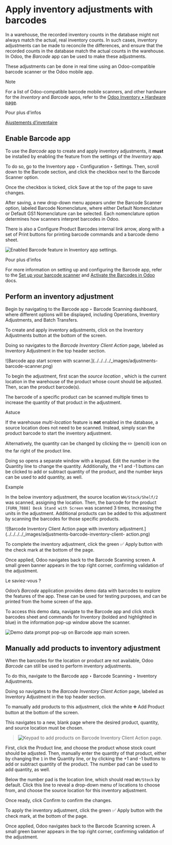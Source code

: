 # Apply inventory adjustments with barcodes

In a warehouse, the recorded inventory counts in the database might not always
match the actual, real inventory counts. In such cases, inventory adjustments
can be made to reconcile the differences, and ensure that the recorded counts
in the database match the actual counts in the warehouse. In Odoo, the
_Barcode_ app can be used to make these adjustments.

These adjustments can be done in real time using an Odoo-compatible barcode
scanner or the Odoo mobile app.

Note

For a list of Odoo-compatible barcode mobile scanners, and other hardware for
the _Inventory_ and _Barcode_ apps, refer to the [Odoo Inventory • Hardware
page](https://www.odoo.com/app/inventory-hardware).

Pour plus d'infos

[Ajustements
d’inventaire](../../inventory/warehouses_storage/inventory_management/count_products.html)

## Enable Barcode app

To use the _Barcode_ app to create and apply inventory adjustments, it
**must** be installed by enabling the feature from the settings of the
_Inventory_ app.

To do so, go to the Inventory app ‣ Configuration ‣ Settings. Then, scroll
down to the Barcode section, and click the checkbox next to the Barcode
Scanner option.

Once the checkbox is ticked, click Save at the top of the page to save
changes.

After saving, a new drop-down menu appears under the Barcode Scanner option,
labeled Barcode Nomenclature, where either Default Nomenclature or Default GS1
Nomenclature can be selected. Each nomenclature option determines how scanners
interpret barcodes in Odoo.

There is also a Configure Product Barcodes internal link arrow, along with a
set of Print buttons for printing barcode commands and a barcode demo sheet.

![Enabled Barcode feature in Inventory app
settings.](../../../../_images/adjustments-barcode-setting.png)

Pour plus d'infos

For more information on setting up and configuring the Barcode app, refer to
the [Set up your barcode scanner](../setup/hardware.html) and [Activate the
Barcodes in Odoo](../setup/software.html) docs.

## Perform an inventory adjustment

Begin by navigating to the Barcode app ‣ Barcode Scanning dashboard, where
different options will be displayed, including Operations, Inventory
Adjustments, and Batch Transfers.

To create and apply inventory adjustments, click on the Inventory Adjustments
button at the bottom of the screen.

Doing so navigates to the _Barcode Inventory Client Action_ page, labeled as
Inventory Adjustment in the top header section.

![Barcode app start screen with scanner.](../../../../_images/adjustments-
barcode-scanner.png)

To begin the adjustment, first scan the _source location_ , which is the
current location in the warehouse of the product whose count should be
adjusted. Then, scan the product barcode(s).

The barcode of a specific product can be scanned multiple times to increase
the quantity of that product in the adjustment.

Astuce

If the warehouse _multi-location_ feature is **not** enabled in the database,
a source location does not need to be scanned. Instead, simply scan the
product barcode to start the inventory adjustment.

Alternatively, the quantity can be changed by clicking the ✏️ (pencil) icon on
the far right of the product line.

Doing so opens a separate window with a keypad. Edit the number in the
Quantity line to change the quantity. Additionally, the +1 and -1 buttons can
be clicked to add or subtract quantity of the product, and the number keys can
be used to add quantity, as well.

Example

In the below inventory adjustment, the source location `WH/Stock/Shelf/2` was
scanned, assigning the location. Then, the barcode for the product
`[FURN_7888] Desk Stand with Screen` was scanned 3 times, increasing the units
in the adjustment. Additional products can be added to this adjustment by
scanning the barcodes for those specific products.

![Barcode Inventory Client Action page with inventory
adjustment.](../../../../_images/adjustments-barcode-inventory-client-
action.png)

To complete the inventory adjustment, click the green ✅ Apply button with the
check mark at the bottom of the page.

Once applied, Odoo navigates back to the Barcode Scanning screen. A small
green banner appears in the top right corner, confirming validation of the
adjustment.

Le saviez-vous ?

Odoo’s _Barcode_ application provides demo data with barcodes to explore the
features of the app. These can be used for testing purposes, and can be
printed from the home screen of the app.

To access this demo data, navigate to the Barcode app and click stock barcodes
sheet and commands for Inventory (bolded and highlighted in blue) in the
information pop-up window above the scanner.

![Demo data prompt pop-up on Barcode app main
screen.](../../../../_images/adjustments-barcode-stock-sheets.png)

## Manually add products to inventory adjustment

When the barcodes for the location or product are not available, Odoo
_Barcode_ can still be used to perform inventory adjustments.

To do this, navigate to the Barcode app ‣ Barcode Scanning ‣ Inventory
Adjustments.

Doing so navigates to the _Barcode Inventory Client Action_ page, labeled as
Inventory Adjustment in the top header section.

To manually add products to this adjustment, click the white ➕ Add Product
button at the bottom of the screen.

This navigates to a new, blank page where the desired product, quantity, and
source location must be chosen.

> ![Keypad to add products on Barcode Inventory Client Action
> page.](../../../../_images/adjustments-keypad.png)

First, click the Product line, and choose the product whose stock count should
be adjusted. Then, manually enter the quantity of that product, either by
changing the `1` in the Quantity line, or by clicking the +1 and -1 buttons to
add or subtract quantity of the product. The number pad can be used to add
quantity, as well.

Below the number pad is the location line, which should read `WH/Stock` by
default. Click this line to reveal a drop-down menu of locations to choose
from, and choose the source location for this inventory adjustment.

Once ready, click Confirm to confirm the changes.

To apply the inventory adjustment, click the green ✅ Apply button with the
check mark, at the bottom of the page.

Once applied, Odoo navigates back to the Barcode Scanning screen. A small
green banner appears in the top right corner, confirming validation of the
adjustment.

